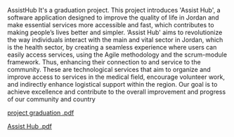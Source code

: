 AssistHub
It's a graduation project. This project introduces 'Assist Hub', a software application designed to improve the quality of life in Jordan and make essential services more accessible and fast, which contributes to making people’s lives better and simpler. ‘Assist Hub' aims to revolutionize the way individuals interact with the main and vital sector in Jordan, which is the health sector, by creating a seamless experience where users can easily access services, using the Agile methodology and the scrum-module framework. Thus, enhancing their connection to and service to the community. These are technological services that aim to organize and improve access to services in the medical field, encourage volunteer work, and indirectly enhance logistical support within the region. Our goal is to achieve excellence and contribute to the overall improvement and progress of our community and country


[project graduation .pdf](https://github.com/user-attachments/files/18480506/project.graduation.pdf)


[Assist Hub .pdf](https://github.com/user-attachments/files/18480515/Assist.Hub.pdf)
